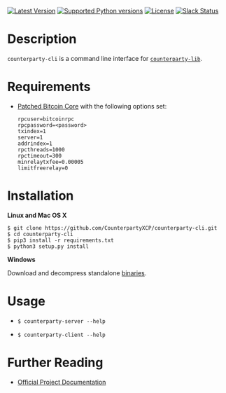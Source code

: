 [![Latest Version](https://pypip.in/version/counterparty-cli/badge.svg)](https://pypi.python.org/pypi/counterparty-cli/)
[![Supported Python versions](https://pypip.in/py_versions/counterparty-cli/badge.svg)](https://pypi.python.org/pypi/counterparty-cli/)
[![License](https://pypip.in/license/counterparty-cli/badge.svg)](https://pypi.python.org/pypi/counterparty-cli/)
[![Slack Status](http://slack.counterparty.io/badge.svg)](http://slack.counterparty.io)


# Description

`counterparty-cli` is a command line interface for [`counterparty-lib`](https://github.com/CounterpartyXCP/counterpartyd).


# Requirements

* [Patched Bitcoin Core](https://github.com/btcdrak/bitcoin/releases) with the following options set:

	```
	rpcuser=bitcoinrpc
	rpcpassword=<password>
	txindex=1
	server=1
	addrindex=1
	rpcthreads=1000
	rpctimeout=300
	minrelaytxfee=0.00005
	limitfreerelay=0
	```

# Installation

**Linux and Mac OS X**

```
$ git clone https://github.com/CounterpartyXCP/counterparty-cli.git
$ cd counterparty-cli
$ pip3 install -r requirements.txt
$ python3 setup.py install
```

**Windows**

Download and decompress standalone [binaries](https://github.com/CounterpartyXCP/counterparty-cli/releases).

# Usage

* `$ counterparty-server --help`

* `$ counterparty-client --help`


# Further Reading

* [Official Project Documentation](http://counterparty.io/docs/)
